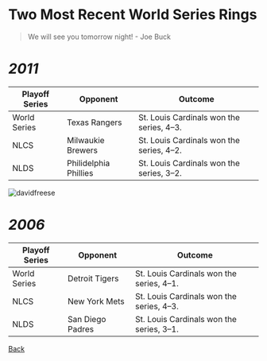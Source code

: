 # Two Most Recent World Series Rings

> We will see you tomorrow night! - Joe Buck

# *2011*
| Playoff Series | Opponent | Outcome |
| ----------- | ----------- | --------- |
| World Series | Texas Rangers | St. Louis Cardinals won the series, 4–3. |
| NLCS | Milwaukie Brewers | St. Louis Cardinals won the series, 4–2. | 
| NLDS | Philidelphia Phillies | St. Louis Cardinals won the series, 3–2. |

![davidfreese](https://github.com/wardenevanMU/IT1600MarkdownPages/assets/98150291/187616a6-dd88-44d5-a1b4-2fae2f219e98)

# *2006*
| Playoff Series | Opponent | Outcome |
| ----------- | ----------- | --------- |
| World Series | Detroit Tigers | St. Louis Cardinals won the series, 4–1. |
| NLCS | New York Mets | St. Louis Cardinals won the series, 4–3. |
| NLDS | San Diego Padres | St. Louis Cardinals won the series, 3–1. |

[Back](https://github.com/wardenevanMU/IT1600MarkdownPages/blob/Master/README.md)
